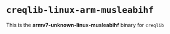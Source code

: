 # `creqlib-linux-arm-musleabihf`

This is the **armv7-unknown-linux-musleabihf** binary for `creqlib`
